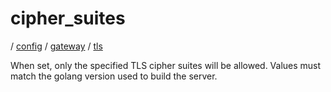 # cipher_suites

/ [config](/reference/server-config/index.md) / [gateway](/reference/server-config/config/gateway/index.md) / [tls](/reference/server-config/config/gateway/tls/index.md) 

When set, only the specified TLS cipher suites will be allowed. Values must match the golang version used to build the server.

